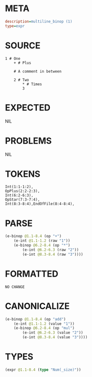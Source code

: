 # META
~~~ini
description=multiline_binop (1)
type=expr
~~~
# SOURCE
~~~roc
1 # One
	+ # Plus

	# A comment in between

	2 # Two
		* # Times
		3
~~~
# EXPECTED
NIL
# PROBLEMS
NIL
# TOKENS
~~~zig
Int(1:1-1:2),
OpPlus(2:2-2:3),
Int(6:2-6:3),
OpStar(7:3-7:4),
Int(8:3-8:4),EndOfFile(8:4-8:4),
~~~
# PARSE
~~~clojure
(e-binop @1.1-8.4 (op "+")
	(e-int @1.1-1.2 (raw "1"))
	(e-binop @6.2-8.4 (op "*")
		(e-int @6.2-6.3 (raw "2"))
		(e-int @8.3-8.4 (raw "3"))))
~~~
# FORMATTED
~~~roc
NO CHANGE
~~~
# CANONICALIZE
~~~clojure
(e-binop @1.1-8.4 (op "add")
	(e-int @1.1-1.2 (value "1"))
	(e-binop @6.2-8.4 (op "mul")
		(e-int @6.2-6.3 (value "2"))
		(e-int @8.3-8.4 (value "3"))))
~~~
# TYPES
~~~clojure
(expr @1.1-8.4 (type "Num(_size)"))
~~~
